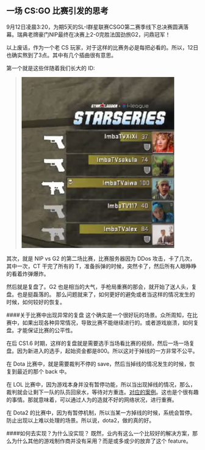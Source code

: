 一场 CS:GO 比赛引发的思考
----

9月12日凌晨3:20，为期5天的SL-I群星联赛CSGO第二赛季线下总决赛圆满落幕。瑞典老牌豪门NIP最终在决赛上2-0完胜法国劲旅G2，问鼎冠军！

以上废话，作为一个老 CS 玩家，对于这样的比赛务必是每把必看的。所以，12日也确实熬到了3点。其中有几个插曲很有意思。

第一个就是这些伴随着我们长大的 ID:
> ![ID](./images/csgo-1.png)

其次，就是 NIP vs G2 的第二场比赛，比赛服务器因为 DDos 攻击，卡了几次，其中一次，CT 干完了所有的 T，准备拆弹的时候，突然卡了，然后所有人眼睁睁的看着炸弹爆炸。

然后就是复盘了。G2 也是相当的大气，手枪局重赛的那会，就开始了送人头，复盘。也是挺磊落的。 那么问题就来了，如何更好的避免或者当这样的情况发生的时候，如何较好的恢复。


####关于比赛中出现异常的复盘
这个确实是一个很好玩的场景。众所周知，在比赛中，如果出现各种异常情况，导致比赛不能继续进行的。或者游戏崩溃，如何复盘。才能保证比赛的公平性。

在后 CS1.6 时期，这样的复盘就是需要选手当场看比赛的视频，然后一场一场复盘。因为新进入的选手，起始资金都是800。所以这对于掉线的一方非常不公平。

在 Dota 比赛中，就是需要裁判不停的 save，然后当掉线的情况发生的时候，恢复到最近的那个 back 中。

在 LOL 比赛中，因为游戏本身并没有暂停功能，所以当出现掉线的情况，那么，裁判就会让剩下一队的队员回泉水，等待对方重连。[对应的案例](http://www.52pk.com/gl/6370908.shtml)。这也是个很有趣的事情。那就意味着，可以通过人为的造就不好的网络状况，进行重赛。

在 Dota2 的比赛中，因为有暂停机制，所以当某一方掉线的时候，系统会暂停。防止出现以上难以处理的场景。所以说，dota2，做的真的好。

####如何去实现？为什么没实现？
既然，业内有这么一个比较好的解决方案，那么为什么其他的游戏制作商并没有采用？而是或多或少的放弃了这个 feature。
